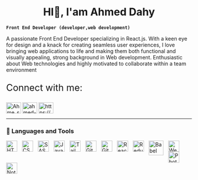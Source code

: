 <h1 align="center">HI👋, I'am Ahmed Dahy</h1>

**`Front End Developer (developer,web development)`**

<p>
  A passionate Front End Developer specializing in React.js. With a keen eye for design and a knack for creating seamless user experiences, I love bringing web applications to life and making them both functional and visually appealing, strong background in Web development. Enthusiastic about Web technologies and highly motivated to collaborate within a team environment
</p>

<p style="font-size:25px;">Connect with me:</p>

<a href="https://twitter.com/Ahmed_ss_Dahy" target="blank"><img align="center" src="https://raw.githubusercontent.com/rahuldkjain/github-profile-readme-generator/master/src/images/icons/Social/twitter.svg" alt="Ahme_ss_Dahy" height="30" width="40" /></a>
<a href="https://www.linkedin.com/in/ahmed-dahy007" target="blank"><img align="center" src="https://raw.githubusercontent.com/rahuldkjain/github-profile-readme-generator/master/src/images/icons/Social/linked-in-alt.svg" alt="ahmed-dahy007" height="30" width="40" /></a>
<a href="https://www.facebook.com/profile.php?id=100006639699366&mibextid=b06tZ0" target="blank"><img align="center" src="https://raw.githubusercontent.com/rahuldkjain/github-profile-readme-generator/master/src/images/icons/Social/facebook.svg" alt="https://www.facebook.com/eyad.hamza.1/" height="30" width="40" /></a>

<hr>

### 🧰 Languages and Tools
<img align="left" alt="HTML" width="30px" style="padding-right:10px;" src="https://cdn.jsdelivr.net/gh/devicons/devicon/icons/html5/html5-plain.svg" />
<img align="left" alt="CSS" width="30px" style="padding-right:10px;" src="https://cdn.jsdelivr.net/gh/devicons/devicon/icons/css3/css3-plain.svg" />
<img align="left" alt="SASS" width="30px" style="padding-right:10px;" src="https://cdn.jsdelivr.net/gh/devicons/devicon/icons/sass/sass-original.svg" />
<img align="left" alt="JavaScript" width="30px" style="padding-right:10px;" src="https://cdn.jsdelivr.net/gh/devicons/devicon/icons/javascript/javascript-plain.svg" />
<img align="left" alt="Tailwind" width="30px" style="padding-right:10px;" src="https://cdn.jsdelivr.net/gh/devicons/devicon/icons/tailwindcss/tailwindcss-plain.svg" />
<img align="left" alt="Git" width="30px" style="padding-right:10px;" src="https://cdn.jsdelivr.net/gh/devicons/devicon/icons/git/git-original.svg" />
<img align="left" alt="GitHub" width="30px" style="padding-right:10px;" src="https://cdn.jsdelivr.net/gh/devicons/devicon/icons/github/github-original.svg" />
<img align="left" alt="React" width="30px" style="padding-right:10px;" src="https://cdn.jsdelivr.net/gh/devicons/devicon/icons/react/react-original.svg" />
<img align="left" alt="Redux" width="30px" style="padding-right:10px;" src="https://cdn.jsdelivr.net/gh/devicons/devicon/icons/redux/redux-original.svg" />
<img align="left" alt="Babel" width="40px" style="padding-right:10px;" src="https://cdn.jsdelivr.net/gh/devicons/devicon/icons/babel/babel-original.svg" />
<img align="left" alt="WebStorm" width="30px" style="padding-right:10px;" src="https://upload.wikimedia.org/wikipedia/commons/c/c0/WebStorm_Icon.svg" />
<img align="left" alt="PhotoShop" width="30px" style="padding-right:10px;" src="https://upload.wikimedia.org/wikipedia/commons/a/af/Adobe_Photoshop_CC_icon.svg" />
<img align="left" alt="Notion" width="30px" style="padding-right:10px;" src="https://upload.wikimedia.org/wikipedia/commons/4/45/Notion_app_logo.png" />
